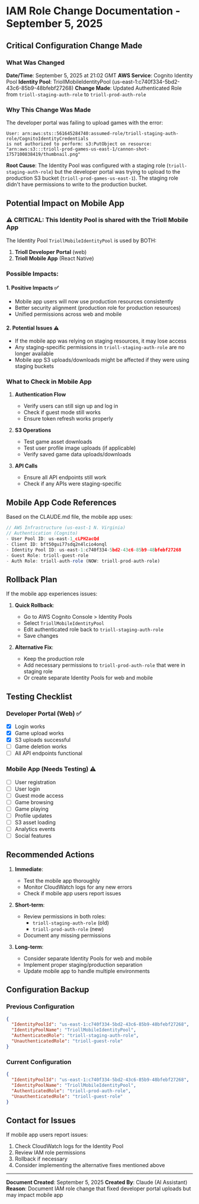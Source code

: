 # IAM Role Change Documentation - September 5, 2025

## Critical Configuration Change Made

### What Was Changed
**Date/Time**: September 5, 2025 at 21:02 GMT
**AWS Service**: Cognito Identity Pool
**Identity Pool**: TriollMobileIdentityPool (us-east-1:c740f334-5bd2-43c6-85b9-48bfebf27268)
**Change Made**: Updated Authenticated Role from `trioll-staging-auth-role` to `trioll-prod-auth-role`

### Why This Change Was Made
The developer portal was failing to upload games with the error:
```
User: arn:aws:sts::561645284740:assumed-role/trioll-staging-auth-role/CognitoIdentityCredentials 
is not authorized to perform: s3:PutObject on resource: 
"arn:aws:s3:::trioll-prod-games-us-east-1/cannon-shot-1757100838419/thumbnail.png"
```

**Root Cause**: The Identity Pool was configured with a staging role (`trioll-staging-auth-role`) but the developer portal was trying to upload to the production S3 bucket (`trioll-prod-games-us-east-1`). The staging role didn't have permissions to write to the production bucket.

## Potential Impact on Mobile App

### ⚠️ CRITICAL: This Identity Pool is shared with the Trioll Mobile App

The Identity Pool `TriollMobileIdentityPool` is used by BOTH:
1. **Trioll Developer Portal** (web)
2. **Trioll Mobile App** (React Native)

### Possible Impacts:

#### 1. **Positive Impacts** ✅
- Mobile app users will now use production resources consistently
- Better security alignment (production role for production resources)
- Unified permissions across web and mobile

#### 2. **Potential Issues** ⚠️
- If the mobile app was relying on staging resources, it may lose access
- Any staging-specific permissions in `trioll-staging-auth-role` are no longer available
- Mobile app S3 uploads/downloads might be affected if they were using staging buckets

### What to Check in Mobile App

1. **Authentication Flow**
   - Verify users can still sign up and log in
   - Check if guest mode still works
   - Ensure token refresh works properly

2. **S3 Operations**
   - Test game asset downloads
   - Test user profile image uploads (if applicable)
   - Verify saved game data uploads/downloads

3. **API Calls**
   - Ensure all API endpoints still work
   - Check if any APIs were staging-specific

## Mobile App Code References

Based on the CLAUDE.md file, the mobile app uses:

```javascript
// AWS Infrastructure (us-east-1 N. Virginia)
// Authentication (Cognito)
- User Pool ID: us-east-1_cLPH2acQd
- Client ID: bft50gui77sdq2n4lcio4onql  
- Identity Pool ID: us-east-1:c740f334-5bd2-43c6-85b9-48bfebf27268
- Guest Role: trioll-guest-role
- Auth Role: trioll-auth-role (NOW: trioll-prod-auth-role)
```

## Rollback Plan

If the mobile app experiences issues:

1. **Quick Rollback**:
   - Go to AWS Cognito Console > Identity Pools
   - Select `TriollMobileIdentityPool`
   - Edit authenticated role back to `trioll-staging-auth-role`
   - Save changes

2. **Alternative Fix**:
   - Keep the production role
   - Add necessary permissions to `trioll-prod-auth-role` that were in staging role
   - Or create separate Identity Pools for web and mobile

## Testing Checklist

### Developer Portal (Web) ✅
- [x] Login works
- [x] Game upload works
- [x] S3 uploads successful
- [ ] Game deletion works
- [ ] All API endpoints functional

### Mobile App (Needs Testing) ⚠️
- [ ] User registration
- [ ] User login
- [ ] Guest mode access
- [ ] Game browsing
- [ ] Game playing
- [ ] Profile updates
- [ ] S3 asset loading
- [ ] Analytics events
- [ ] Social features

## Recommended Actions

1. **Immediate**:
   - Test the mobile app thoroughly
   - Monitor CloudWatch logs for any new errors
   - Check if mobile app users report issues

2. **Short-term**:
   - Review permissions in both roles:
     - `trioll-staging-auth-role` (old)
     - `trioll-prod-auth-role` (new)
   - Document any missing permissions

3. **Long-term**:
   - Consider separate Identity Pools for web and mobile
   - Implement proper staging/production separation
   - Update mobile app to handle multiple environments

## Configuration Backup

### Previous Configuration
```json
{
  "IdentityPoolId": "us-east-1:c740f334-5bd2-43c6-85b9-48bfebf27268",
  "IdentityPoolName": "TriollMobileIdentityPool",
  "AuthenticatedRole": "trioll-staging-auth-role",
  "UnauthenticatedRole": "trioll-guest-role"
}
```

### Current Configuration
```json
{
  "IdentityPoolId": "us-east-1:c740f334-5bd2-43c6-85b9-48bfebf27268",
  "IdentityPoolName": "TriollMobileIdentityPool",
  "AuthenticatedRole": "trioll-prod-auth-role",
  "UnauthenticatedRole": "trioll-guest-role"
}
```

## Contact for Issues

If mobile app users report issues:
1. Check CloudWatch logs for the Identity Pool
2. Review IAM role permissions
3. Rollback if necessary
4. Consider implementing the alternative fixes mentioned above

---

**Document Created**: September 5, 2025
**Created By**: Claude (AI Assistant)
**Reason**: Document IAM role change that fixed developer portal uploads but may impact mobile app